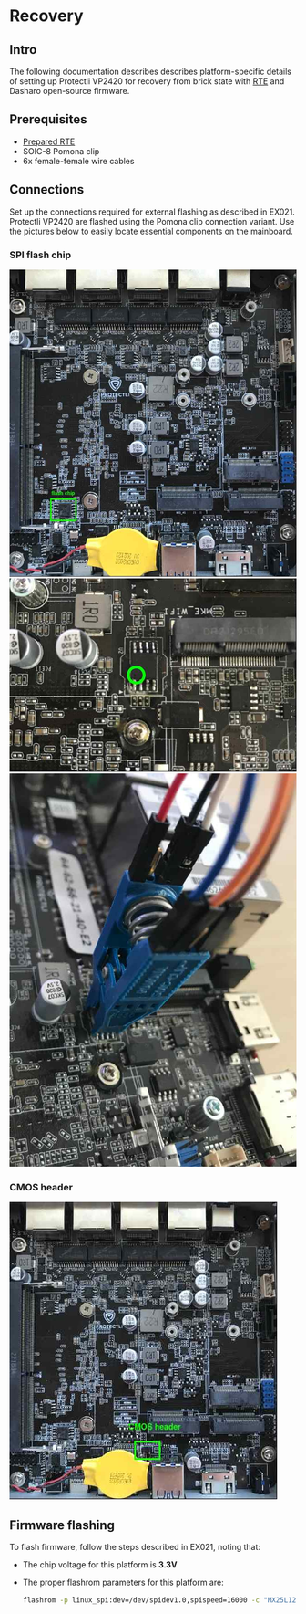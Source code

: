 # Recovery

## Intro

The following documentation describes describes platform-specific details of
setting up Protectli VP2420 for recovery from brick state with
[RTE](../../transparent-validation/rte/introduction.md) and Dasharo open-source
firmware.

## Prerequisites

* [Prepared RTE](../../transparent-validation/rte/v1.1.0/quick-start-guide.md)
* SOIC-8 Pomona clip
* 6x female-female wire cables

## Connections

Set up the connections required for external flashing as described in EX021.
Protectli VP2420 are flashed using the Pomona clip connection variant. Use
the pictures below to easily locate essential components on the mainboard.

### SPI flash chip

![](../../images/protectli_recovery/vp2420_location_of_flash_chip.jpg)
![](../../images/protectli_recovery/flash_chip.jpg)
![](../../images/protectli_recovery/pomona_clip_connected_to_flash_chip.jpg)

### CMOS header

![](../../images/protectli_recovery/vp2420_location_of_CMOS_header.jpg)

## Firmware flashing

To flash firmware, follow the steps described in EX021, noting that:
* The chip voltage for this platform is **3.3V**
* The proper flashrom parameters for this platform are:

    ```bash
    flashrom -p linux_spi:dev=/dev/spidev1.0,spispeed=16000 -c "MX25L12835F/MX25L12845E/MX25L12865E" -w [path_to_binary]
    ```
